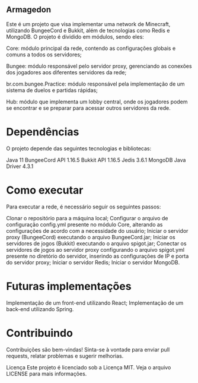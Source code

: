 ## Armagedon
Este é um projeto que visa implementar uma network de Minecraft, utilizando BungeeCord e Bukkit, além de tecnologias como Redis e MongoDB. O projeto é dividido em módulos, sendo eles:

Core: módulo principal da rede, contendo as configurações globais e comuns a todos os servidores;

Bungee: módulo responsável pelo servidor proxy, gerenciando as conexões dos jogadores aos diferentes servidores da rede;

br.com.bungee.Practice: módulo responsável pela implementação de um sistema de duelos e partidas rápidas;

Hub: módulo que implementa um lobby central, onde os jogadores podem se encontrar e se preparar para acessar outros servidores da rede.

# Dependências
O projeto depende das seguintes tecnologias e bibliotecas:

Java 11
BungeeCord API 1.16.5
Bukkit API 1.16.5
Jedis 3.6.1
MongoDB Java Driver 4.3.1
# Como executar
Para executar a rede, é necessário seguir os seguintes passos:

Clonar o repositório para a máquina local;
Configurar o arquivo de configuração config.yml presente no módulo Core, alterando as configurações de acordo com a necessidade do usuário;
Iniciar o servidor proxy (BungeeCord) executando o arquivo BungeeCord.jar;
Iniciar os servidores de jogos (Bukkit) executando o arquivo spigot.jar;
Conectar os servidores de jogos ao servidor proxy configurando o arquivo spigot.yml presente no diretório do servidor, inserindo as configurações de IP e porta do servidor proxy;
Iniciar o servidor Redis;
Iniciar o servidor MongoDB.

# Futuras implementações
Implementação de um front-end utilizando React;
Implementação de um back-end utilizando Spring.

# Contribuindo
Contribuições são bem-vindas! Sinta-se à vontade para enviar pull requests, relatar problemas e sugerir melhorias.

Licença
Este projeto é licenciado sob a Licença MIT. Veja o arquivo LICENSE para mais informações.
